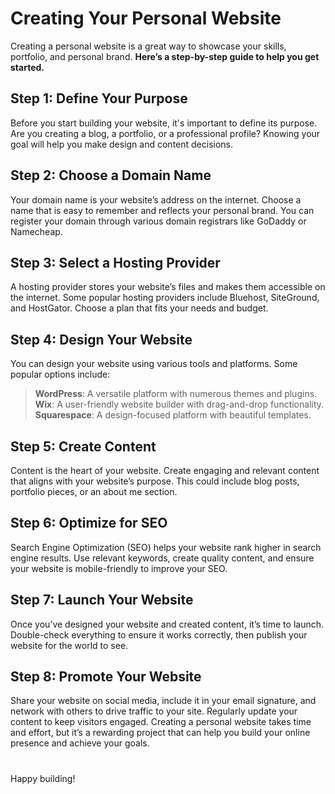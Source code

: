 # Creating Your Personal Website

Creating a personal website is a great way to showcase your skills, portfolio, and personal brand. **Here’s a step-by-step guide to help you get started.**

## Step 1: Define Your Purpose

Before you start building your website, it's important to define its purpose. Are you creating a blog, a portfolio, or a professional profile? Knowing your goal will help you make design and content decisions.

## Step 2: Choose a Domain Name

Your domain name is your website’s address on the internet. Choose a name that is easy to remember and reflects your personal brand. You can register your domain through various domain registrars like GoDaddy or Namecheap.

## Step 3: Select a Hosting Provider

A hosting provider stores your website’s files and makes them accessible on the internet. Some popular hosting providers include Bluehost, SiteGround, and HostGator. Choose a plan that fits your needs and budget.

## Step 4: Design Your Website

You can design your website using various tools and platforms. Some popular options include:
> **WordPress**: A versatile platform with numerous themes and plugins.
> **Wix**: A user-friendly website builder with drag-and-drop functionality.
> **Squarespace**: A design-focused platform with beautiful templates.

## Step 5: Create Content

Content is the heart of your website. Create engaging and relevant content that aligns with your website’s purpose. This could include blog posts, portfolio pieces, or an about me section.

## Step 6: Optimize for SEO

Search Engine Optimization (SEO) helps your website rank higher in search engine results. Use relevant keywords, create quality content, and ensure your website is mobile-friendly to improve your SEO.

## Step 7: Launch Your Website

Once you’ve designed your website and created content, it’s time to launch. Double-check everything to ensure it works correctly, then publish your website for the world to see.

## Step 8: Promote Your Website

Share your website on social media, include it in your email signature, and network with others to drive traffic to your site. Regularly update your content to keep visitors engaged. Creating a personal website takes time and effort, but it’s a rewarding project that can help you build your online presence and achieve your goals.
#
Happy building!